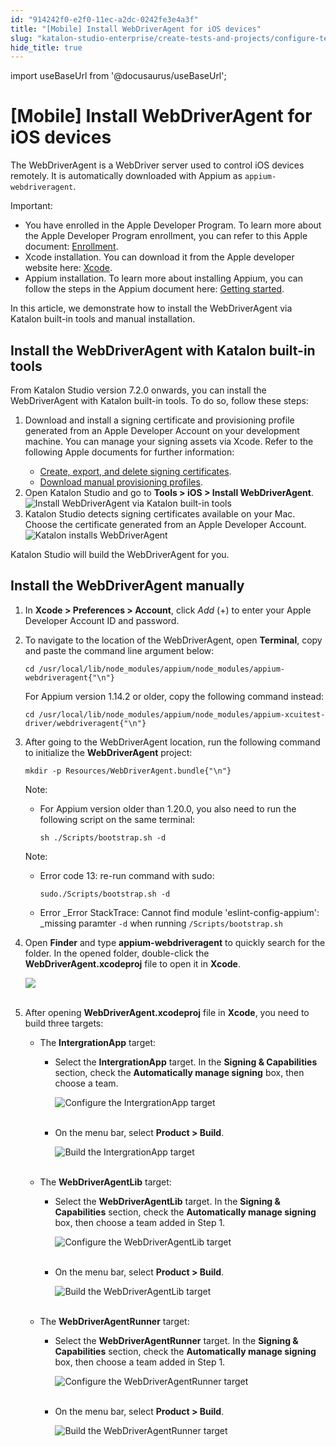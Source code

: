 ```yaml
---
id: "914242f0-e2f0-11ec-a2dc-0242fe3e4a3f"
title: "[Mobile] Install WebDriverAgent for iOS devices"
slug: "katalon-studio-enterprise/create-tests-and-projects/configure-test-cases/mobile-testing/ios/mobile-install-webdriveragent-for-ios-devices"
hide_title: true
---
```

import useBaseUrl from '@docusaurus/useBaseUrl';


# <a id="id" class="anchor_top_offset"/><a id="ariaid-title1" class="anchor_top_offset"/>[Mobile] Install WebDriverAgent for iOS devices

<p xmlns="http://www.w3.org/1999/xhtml" className="p">The WebDriverAgent is a WebDriver server used to control   iOS devices remotely. It is automatically downloaded with Appium as   <code className="ph codeph">appium-webdriveragent</code>. </p> 
<div xmlns="http://www.w3.org/1999/xhtml" className="note important note_important"><span className="note__title">Important:</span> 
  <div className="p"><ul className="ul"><li className="li">You have enrolled in the Apple Developer Program. To learn more about the Apple Developer Program enrollment, you can refer to this Apple document: <a className="xref j-external-link" href="https://developer.apple.com/support/enrollment/" target="_blank">Enrollment</a>.</li><li className="li">Xcode installation. You can download it from the Apple developer website here: <a className="xref j-external-link" href="https://developer.apple.com/xcode/" target="_blank">Xcode</a>.</li><li className="li">Appium installation. To learn more about installing Appium, you can follow the steps in the Appium document here: <a className="xref j-external-link" href="http://appium.io/docs/en/about-appium/getting-started/#installing-appium" target="_blank">Getting started</a>.</li></ul></div>
</div>
<p xmlns="http://www.w3.org/1999/xhtml" className="p">In this article, we demonstrate how to install the WebDriverAgent via Katalon built-in tools and manual installation.</p> 

## <a id="task-4776" class="anchor_top_offset"/>Install the WebDriverAgent with Katalon built-in tools

<section xmlns="http://www.w3.org/1999/xhtml" className="section context">From Katalon Studio version 7.2.0 onwards, you can install the WebDriverAgent with Katalon built-in tools. To do so, follow these steps:</section> 
<ol xmlns="http://www.w3.org/1999/xhtml" className="ol steps"><li className="li step stepexpand"><span className="ph cmd">Download and install a signing certificate and provisioning profile generated from an Apple Developer Account on your development machine. You can manage your signing assets via Xcode. Refer to the following Apple documents for further information:</span><div className="itemgroup info"><ul className="ul"><li className="li"><a className="xref j-external-link" href="https://help.apple.com/xcode/mac/current/#/dev154b28f09" target="_blank">Create, export, and delete signing certificates</a>.</li><li className="li"><a className="xref j-external-link" href="https://help.apple.com/xcode/mac/current/#/deva899b4fe5" target="_blank">Download manual provisioning profiles</a>.</li></ul></div></li><li className="li step stepexpand"><span className="ph cmd">Open Katalon Studio and go to <strong className="ph b">Tools &gt; iOS &gt; Install WebDriverAgent</strong>.</span><div className="itemgroup info"><img className="image" width={500} src={useBaseUrl("/9155f200-e2f0-11ec-a2dc-0242fe3e4a3f.png")} alt="Install WebDriverAgent via Katalon built-in tools" /></div></li><li className="li step stepexpand"><span className="ph cmd">Katalon Studio detects signing certificates available on your Mac. Choose the certificate generated from an Apple Developer Account.</span><div className="itemgroup info"><img className="image" width={500} src={useBaseUrl("/915c5aa0-e2f0-11ec-a2dc-0242fe3e4a3f.png")} alt="Katalon installs WebDriverAgent" /></div></li></ol> 
<section xmlns="http://www.w3.org/1999/xhtml" className="section result">Katalon Studio will build the WebDriverAgent for you.</section> 

## <a id="id_2" class="anchor_top_offset"/>Install the WebDriverAgent manually

<ol xmlns="http://www.w3.org/1999/xhtml" className="ol"><li className="li">     <p className="p">In <strong className="ph b">Xcode &gt; Preferences &gt; Account</strong>, click <em className="ph i">Add</em> (+) to enter your Apple Developer Account ID and password.</p></li><li className="li"><p className="p">To navigate to the location of the WebDriverAgent, open       <strong className="ph b">Terminal</strong>, copy and paste the command line argument       below:</p>     <pre className="pre codeblock"><code>cd /usr/local/lib/node_modules/appium/node_modules/appium-webdriveragent{"\n"}</code></pre>     <p className="p">For Appium version 1.14.2 or older, copy the following command       instead:</p>     <pre className="pre codeblock"><code>cd /usr/local/lib/node_modules/appium/node_modules/appium-xcuitest-driver/webdriveragent{"\n"}</code></pre>   </li><li className="li">     <p className="p">After going to the WebDriverAgent location, run the following       command to initialize the <strong className="ph b">WebDriverAgent</strong>       project:</p>     <pre className="pre codeblock"><code>mkdir -p Resources/WebDriverAgent.bundle{"\n"}</code></pre>     <div className="note note note_note"><span className="note__title">Note:</span>        <ul className="ul"><li className="li"><div className="p">For Appium version older than 1.20.0, you also need to run the             following script on the same terminal: <pre className="pre codeblock"><code>sh ./Scripts/bootstrap.sh -d</code></pre></div></li></ul>     </div>     <div className="note note note_note"><span className="note__title">Note:</span>        <ul className="ul"><li className="li">           <div className="p">Error code 13: re-run command with sudo: <pre className="pre codeblock"><code>sudo./Scripts/bootstrap.sh -d</code></pre></div>         </li><li className="li">           <p className="p">Error _Error StackTrace: Cannot find module             'eslint-config-appium': _missing paramter <code className="ph codeph">-d</code> when             running <code className="ph codeph">/Scripts/bootstrap.sh</code>           </p>         </li></ul>     </div>   </li><li className="li">     <p className="p">Open <strong className="ph b">Finder</strong> and type       <strong className="ph b">appium-webdriveragent</strong> to quickly search for the       folder. In the opened folder, double-click the       <strong className="ph b">WebDriverAgent.xcodeproj</strong> file to open it in       <strong className="ph b">Xcode</strong>.</p>     <p className="p">       <img className="image" src={useBaseUrl("https://github.com/katalon-studio/docs-images/raw/master/katalon-studio/docs/installing-webdriveragent-for-ios-devices/xcodeproj.png")} /><br /><br />     </p>   </li><li className="li">     <p className="p">After opening <strong className="ph b">WebDriverAgent.xcodeproj</strong> file in       <strong className="ph b">Xcode</strong>, you need to build three targets:</p>     <ul className="ul"><li className="li">         <p className="p">The <strong className="ph b">IntergrationApp</strong> target:</p>         <ul className="ul"><li className="li">             <p className="p">Select the <strong className="ph b">IntergrationApp</strong> target. In the               <strong className="ph b">Signing &amp; Capabilities</strong> section, check the               <strong className="ph b">Automatically manage signing</strong> box, then choose a               team.</p>             <p className="p">               <img className="image" src={useBaseUrl("https://github.com/katalon-studio/docs-images/raw/master/katalon-studio/docs/installing-webdriveragent-for-ios-devices/KS-WEBDRIVERAGENT-Confiugre-IntergrationApp.png")} alt="Configure the IntergrationApp target" /><br /><br />             </p>           </li><li className="li">             <p className="p">On the menu bar, select <strong className="ph b">Product &gt;                 Build</strong>.</p>             <p className="p">               <img className="image" src={useBaseUrl("https://github.com/katalon-studio/docs-images/raw/master/katalon-studio/docs/installing-webdriveragent-for-ios-devices/KS-WEBDRIVERAGENT-Build-IntergrationApp.png")} alt="Build the IntergrationApp target" /><br /><br />             </p>           </li></ul>       </li><li className="li">         <p className="p">The <strong className="ph b">WebDriverAgentLib</strong> target:</p>         <ul className="ul"><li className="li">             <p className="p">Select the <strong className="ph b">WebDriverAgentLib</strong> target. In the               <strong className="ph b">Signing &amp; Capabilities</strong> section, check the               <strong className="ph b">Automatically manage signing</strong> box, then choose a               team added in Step 1.</p>             <p className="p">               <img className="image" src={useBaseUrl("https://github.com/katalon-studio/docs-images/raw/master/katalon-studio/docs/installing-webdriveragent-for-ios-devices/KS-WEBDRIVERAGENT-Confiugre-lib.png")} alt="Configure the WebDriverAgentLib target" /><br /><br />             </p>           </li><li className="li">             <p className="p">On the menu bar, select <strong className="ph b">Product &gt;                 Build</strong>.</p>             <p className="p">               <img className="image" src={useBaseUrl("https://github.com/katalon-studio/docs-images/raw/master/katalon-studio/docs/installing-webdriveragent-for-ios-devices/KS-WEBDRIVERAGENT-Build-lib.png")} alt="Build the WebDriverAgentLib target" /><br /><br />             </p>           </li></ul>       </li><li className="li">         <p className="p">The <strong className="ph b">WebDriverAgentRunner</strong> target:</p>         <ul className="ul"><li className="li">             <p className="p">Select the <strong className="ph b">WebDriverAgentRunner</strong> target. In the               <strong className="ph b">Signing &amp; Capabilities</strong> section, check the               <strong className="ph b">Automatically manage signing</strong> box, then choose a               team added in Step 1.</p>             <p className="p">               <img className="image" src={useBaseUrl("https://github.com/katalon-studio/docs-images/raw/master/katalon-studio/docs/installing-webdriveragent-for-ios-devices/KS-WEBDRIVERAGENT-Confiugre-Runner.png")} alt="Configure the WebDriverAgentRunner target" /><br /><br />             </p>           </li><li className="li">             <p className="p">On the menu bar, select <strong className="ph b">Product &gt;                 Build</strong>.</p>             <p className="p">               <img className="image" src={useBaseUrl("https://github.com/katalon-studio/docs-images/raw/master/katalon-studio/docs/installing-webdriveragent-for-ios-devices/KS-WEBDRIVERAGENT-Build-Runner.png")} alt="Build the WebDriverAgentRunner target" /><br /><br />             </p>           </li></ul>       </li></ul>   </li></ol> 
